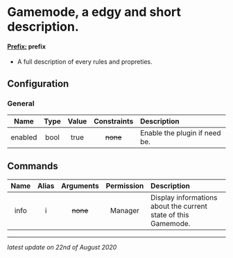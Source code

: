 # Gamemode, a edgy and short description.

#### <ins>Prefix:</ins> **prefix**

* A full description of every rules and propreties.

## Configuration

### General

Name | Type | Value | Constraints | Description
:---: | :---: | :---: | :---: | :------
enabled | bool | true | ~~none~~ | Enable the plugin if need be.

## Commands

Name | Alias | Arguments | Permission | Description
:---: | :---: | :---: | :---: | :------
info | i | ~~none~~ | Manager | Display informations about the current state of this Gamemode.

---

*latest update on 22nd of August 2020*
